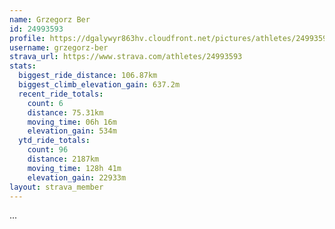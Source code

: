 ```yaml
---
name: Grzegorz Ber
id: 24993593
profile: https://dgalywyr863hv.cloudfront.net/pictures/athletes/24993593/7453165/11/large.jpg
username: grzegorz-ber
strava_url: https://www.strava.com/athletes/24993593
stats:
  biggest_ride_distance: 106.87km
  biggest_climb_elevation_gain: 637.2m
  recent_ride_totals:
    count: 6
    distance: 75.31km
    moving_time: 06h 16m
    elevation_gain: 534m
  ytd_ride_totals:
    count: 96
    distance: 2187km
    moving_time: 128h 41m
    elevation_gain: 22933m
layout: strava_member
--- 
```

...
